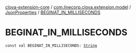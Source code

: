 [clova-extension-core](../../index.md) / [com.linecorp.clova.extension.model](../index.md) / [JsonProperties](index.md) / [BEGINAT_IN_MILLISECONDS](./-b-e-g-i-n-a-t_-i-n_-m-i-l-l-i-s-e-c-o-n-d-s.md)

# BEGINAT_IN_MILLISECONDS

`const val BEGINAT_IN_MILLISECONDS: `[`String`](https://kotlinlang.org/api/latest/jvm/stdlib/kotlin/-string/index.html)